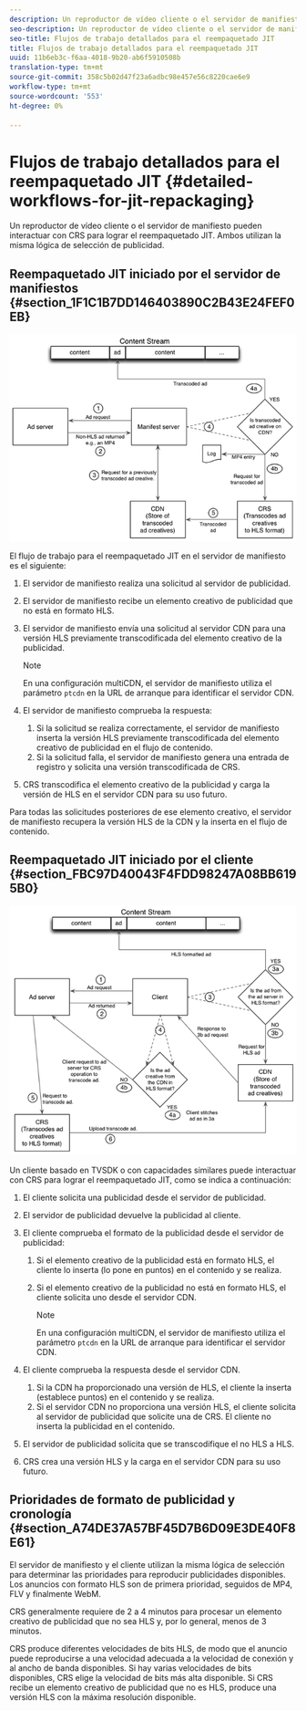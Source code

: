 ```yaml
---
description: Un reproductor de vídeo cliente o el servidor de manifiesto pueden interactuar con CRS para lograr el reempaquetado JIT. Ambos utilizan la misma lógica de selección de publicidad.
seo-description: Un reproductor de vídeo cliente o el servidor de manifiesto pueden interactuar con CRS para lograr el reempaquetado JIT. Ambos utilizan la misma lógica de selección de publicidad.
seo-title: Flujos de trabajo detallados para el reempaquetado JIT
title: Flujos de trabajo detallados para el reempaquetado JIT
uuid: 11b6eb3c-f6aa-4018-9b20-ab6f5910508b
translation-type: tm+mt
source-git-commit: 358c5b02d47f23a6adbc98e457e56c8220cae6e9
workflow-type: tm+mt
source-wordcount: '553'
ht-degree: 0%

---
```



# Flujos de trabajo detallados para el reempaquetado JIT {#detailed-workflows-for-jit-repackaging}

Un reproductor de vídeo cliente o el servidor de manifiesto pueden interactuar con CRS para lograr el reempaquetado JIT. Ambos utilizan la misma lógica de selección de publicidad.

## Reempaquetado JIT iniciado por el servidor de manifiestos {#section_1F1C1B7DD146403890C2B43E24FEF0EB}

![](assets/ssai_JIT-workflow_web.png)

El flujo de trabajo para el reempaquetado JIT en el servidor de manifiesto es el siguiente:

1. El servidor de manifiesto realiza una solicitud al servidor de publicidad.
1. El servidor de manifiesto recibe un elemento creativo de publicidad que no está en formato HLS.
1. El servidor de manifiesto envía una solicitud al servidor CDN para una versión HLS previamente transcodificada del elemento creativo de la publicidad.

   >[!NOTE]
   >
   >En una configuración multiCDN, el servidor de manifiesto utiliza el parámetro `ptcdn` en la URL de arranque para identificar el servidor CDN.

1. El servidor de manifiesto comprueba la respuesta:

   1. Si la solicitud se realiza correctamente, el servidor de manifiesto inserta la versión HLS previamente transcodificada del elemento creativo de publicidad en el flujo de contenido.
   1. Si la solicitud falla, el servidor de manifiesto genera una entrada de registro y solicita una versión transcodificada de CRS.

1. CRS transcodifica el elemento creativo de la publicidad y carga la versión de HLS en el servidor CDN para su uso futuro.

Para todas las solicitudes posteriores de ese elemento creativo, el servidor de manifiesto recupera la versión HLS de la CDN y la inserta en el flujo de contenido.

## Reempaquetado JIT iniciado por el cliente {#section_FBC97D40043F4FDD98247A08BB6195B0}

<!--<a id="fig_hkn_ndt_3z"></a>-->

![](assets/ssai_JIT-workflow_client_web.png)

Un cliente basado en TVSDK o con capacidades similares puede interactuar con CRS para lograr el reempaquetado JIT, como se indica a continuación:

1. El cliente solicita una publicidad desde el servidor de publicidad.
1. El servidor de publicidad devuelve la publicidad al cliente.
1. El cliente comprueba el formato de la publicidad desde el servidor de publicidad:

   1. Si el elemento creativo de la publicidad está en formato HLS, el cliente lo inserta (lo pone en puntos) en el contenido y se realiza.
   1. Si el elemento creativo de la publicidad no está en formato HLS, el cliente solicita uno desde el servidor CDN.

      >[!NOTE]
      >
      >En una configuración multiCDN, el servidor de manifiesto utiliza el parámetro `ptcdn` en la URL de arranque para identificar el servidor CDN.

1. El cliente comprueba la respuesta desde el servidor CDN.

   1. Si la CDN ha proporcionado una versión de HLS, el cliente la inserta (establece puntos) en el contenido y se realiza.
   1. Si el servidor CDN no proporciona una versión HLS, el cliente solicita al servidor de publicidad que solicite una de CRS. El cliente no inserta la publicidad en el contenido.

1. El servidor de publicidad solicita que se transcodifique el no HLS a HLS.
1. CRS crea una versión HLS y la carga en el servidor CDN para su uso futuro.

## Prioridades de formato de publicidad y cronología {#section_A74DE37A57BF45D7B6D09E3DE40F8E61}

El servidor de manifiesto y el cliente utilizan la misma lógica de selección para determinar las prioridades para reproducir publicidades disponibles. Los anuncios con formato HLS son de primera prioridad, seguidos de MP4, FLV y finalmente WebM.

CRS generalmente requiere de 2 a 4 minutos para procesar un elemento creativo de publicidad que no sea HLS y, por lo general, menos de 3 minutos.

CRS produce diferentes velocidades de bits HLS, de modo que el anuncio puede reproducirse a una velocidad adecuada a la velocidad de conexión y al ancho de banda disponibles. Si hay varias velocidades de bits disponibles, CRS elige la velocidad de bits más alta disponible. Si CRS recibe un elemento creativo de publicidad que no es HLS, produce una versión HLS con la máxima resolución disponible.